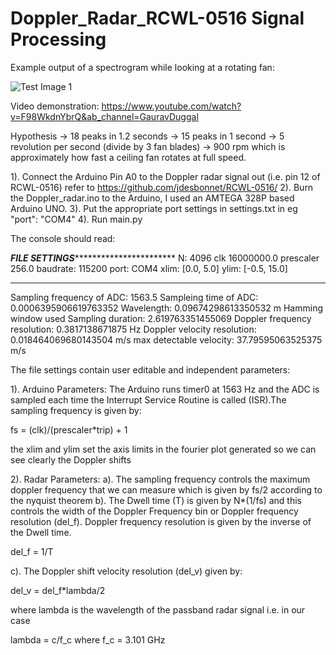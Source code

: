 # Doppler_Radar_RCWL-0516 Signal Processing
 Example output of a spectrogram while looking at a rotating fan:
 
![Test Image 1](https://github.com/mimeakadug/Doppler_Radar_RCWL-0516/blob/main/STFT_psd_td_fan.png)

Video demonstration: https://www.youtube.com/watch?v=F98WkdnYbrQ&ab_channel=GauravDuggal

Hypothesis -> 18 peaks in 1.2 seconds -> 15 peaks in 1 second -> 5 revolution per second (divide by 3 fan blades) -> 900 rpm which is approximately how fast a ceiling fan rotates at full speed.
 
1). Connect the Arduino Pin A0 to the Doppler radar signal out
(i.e. pin 12 of RCWL-0516) refer to https://github.com/jdesbonnet/RCWL-0516/ 
2). Burn the Doppler_radar.ino to the Arduino, I used an AMTEGA 328P based Arduino UNO. 
3). Put the appropriate port settings in settings.txt in eg "port": "COM4"
4). Run main.py

The console should read:

*********FILE SETTINGS********************************
N:  4096
clk  16000000.0
prescaler  256.0
baudrate:  115200
port:  COM4
xlim:  [0.0, 5.0]
ylim:  [-0.5, 15.0]
*****************************************************
Sampling frequency of ADC:  1563.5
Sampleing time of ADC:  0.0006395906619763352
Wavelength:  0.09674298613350532  m
Hamming window used
Sampling duration:  2.619763351455069
Doppler frequency resolution:  0.3817138671875 Hz
Doppler velocity resolution:  0.018464069680143504  m/s
max detectable velocity:  37.79595063525375  m/s

The file settings contain user editable and independent parameters:

1). Arduino Parameters:
The Arduino runs timer0 at 1563 Hz and the ADC is sampled each time the
Interrupt Service Routine is called (ISR).The sampling frequency is given by:

fs = (clk)/(prescaler*trip) + 1

the xlim and ylim set the axis limits in the fourier plot generated so we can
see clearly the Doppler shifts


2). Radar Parameters:
a). The sampling frequency controls the maximum doppler frequency that we can 
measure which is given by fs/2 according to the nyquist theorem
b). The Dwell time (T) is given by N*(1/fs) and this controls the width of the
Doppler Frequency bin or Doppler frequency resolution (del_f). Doppler frequency resolution is given by the inverse of the Dwell time. 

del_f = 1/T

c). The Doppler shift velocity  resolution (del_v) given by:

del_v = del_f*lambda/2 

where lambda is the wavelength of the passband radar signal i.e. in our case 

lambda = c/f_c where f_c = 3.101 GHz



